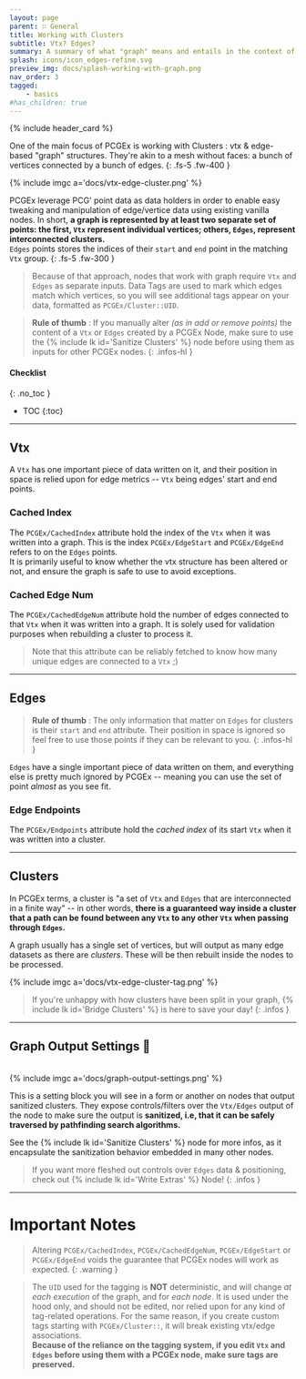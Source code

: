 ```yaml
---
layout: page
parent: ∷ General
title: Working with Clusters
subtitle: Vtx? Edges? 
summary: A summary of what "graph" means and entails in the context of PCGEx.
splash: icons/icon_edges-refine.svg
preview_img: docs/splash-working-with-graph.png
nav_order: 3
tagged:
    - basics
#has_children: true
---
```


{% include header_card %}

One of the main focus of PCGEx is working with Clusters : vtx & edge-based "graph" structures. They're akin to a mesh without faces: a bunch of vertices connected by a bunch of edges.
{: .fs-5 .fw-400 } 

{% include imgc a='docs/vtx-edge-cluster.png' %}  

PCGEx leverage PCG' point data as data holders in order to enable easy tweaking and manipulation of edge/vertice data using existing vanilla nodes. In short, **a graph is represented by at least two separate set of points: the first, `Vtx` represent individual vertices; others, `Edges`, represent interconnected clusters.**  
`Edges` points stores the indices of their `start` and `end` point in the matching `Vtx` group.
{: .fs-5 .fw-300 } 

>Because of that approach, nodes that work with graph require `Vtx` and `Edges` as separate inputs. Data Tags are used to mark which edges match which vertices, so you will see additional tags appear on your data, formatted as `PCGEx/Cluster::UID`.

>**Rule of thumb** : If you manually alter *(as in add or remove points)* the content of a `Vtx` or `Edges` created by a PCGEx Node, make sure to use the {% include lk id='Sanitize Clusters' %} node before using them as inputs for other PCGEx nodes.
{: .infos-hl }

#### Checklist
{: .no_toc }
- TOC
{:toc}

---
## Vtx

A `Vtx` has one important piece of data written on it, and their position in space is relied upon for edge metrics -- `Vtx` being edges' start and end points.
### Cached Index
The `PCGEx/CachedIndex` attribute hold the index of the `Vtx` when it was written into a graph. This is the index `PCGEx/EdgeStart` and `PCGEx/EdgeEnd` refers to on the `Edges` points.  
It is primarily useful to know whether the vtx structure has been altered or not, and ensure the graph is safe to use to avoid exceptions.

### Cached Edge Num
The `PCGEx/CachedEdgeNum` attribute hold the number of edges connected to that `Vtx` when it was written into a graph. It is solely used for validation purposes when rebuilding a cluster to process it.

>Note that this attribute can be reliably fetched to know how many unique edges are connected to a `Vtx` ;)

---
## Edges

>**Rule of thumb** : The only information that matter on `Edges` for clusters is their `start` and `end` attribute. Their position in space is ignored so feel free to use those points if they can be relevant to you. 
{: .infos-hl }

`Edges` have a single important piece of data written on them, and everything else is pretty much ignored by PCGEx -- meaning you can use the set of point *almost* as you see fit.
### Edge Endpoints
The `PCGEx/Endpoints` attribute hold the *cached index* of its start `Vtx` when it was written into a cluster.

---
## Clusters

In PCGEx terms, a cluster is "a set of `Vtx` and `Edges` that are interconnected in a finite way" -- in other words, **there is a guaranteed way inside a cluster that a path can be found between any `Vtx` to any other `Vtx` when passing through `Edges`.**

A graph usually has a single set of vertices, but will output as many edge datasets as there are *clusters*. These will be then rebuilt inside the nodes to be processed.

{% include imgc a='docs/vtx-edge-cluster-tag.png' %}  

>If you're unhappy with how clusters have been split in your graph, {% include lk id='Bridge Clusters' %} is here to save your day!
{: .infos }

---
## Graph Output Settings 📌
<br>
{% include imgc a='docs/graph-output-settings.png' %}  

This is a setting block you will see in a form or another on nodes that output sanitized clusters. They expose controls/filters over the `Vtx/Edges` output of the node to make sure the output is **sanitized, i.e, that it can be safely traversed by pathfinding search algorithms.**

See the {% include lk id='Sanitize Clusters' %} node for more infos, as it encapsulate the sanitization behavior embedded in many other nodes.

> If you want more fleshed out controls over `Edges` data & positioning, check out {% include lk id='Write Extras' %} Node!
{: .infos }

---
# Important Notes

>Altering `PCGEx/CachedIndex`, `PCGEx/CachedEdgeNum`, `PCGEx/EdgeStart` or `PCGEx/EdgeEnd` voids the guarantee that PCGEx nodes will work as expected.
{: .warning }

>The `UID` used for the tagging is **NOT** deterministic, and will change *at each execution* of the graph, and for *each node*. It is used under the hood only, and should not be edited, nor relied upon for any kind of tag-related operations. For the same reason, if you create custom tags starting with `PCGEx/Cluster::`, it will break existing vtx/edge associations.  
>**Because of the reliance on the tagging system, if you edit `Vtx` and `Edges` before using them with a PCGEx node, make sure tags are preserved.**
